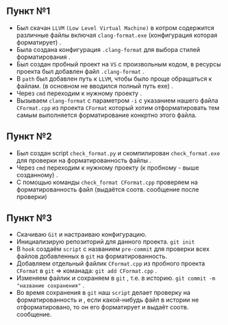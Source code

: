 ## Пункт №1

* Был скачан `LLVM` `(Low Level Virtual Machine)` в котром содержится различные файлы включая `clang-format.exe` (конфигурация которая форматирует) .
* Была создана конфигурация `.clang-format` для выбора стилей форматирования .
* Был создан пробный проект на `VS` с произвольным кодом, в ресурсы проекта был добавлен  файл `.clang-format` .
* В `path` был добавлен путь к `LLVM`, чтобы было проще обращаться к файлам. (в основном не вводился полный путь exe) .
* Через `cmd` переходим к нужному проекту .
* Вызываем `clang-format` с параметром `-i` с указанием нашего файла `CFormat.cpp` из проекта `CFormat` который хотим отформатировать тем самым выполняется форматирование конкртно этого файла.

## Пункт №2

* Был создан script `check_format.py` и скомпилирован `check_format.exe` для проверки на форматированность файлы .
* Через `cmd` переходим к нужному проекту (к пробному - выше созданному) .
* С помощью команды `check_format CFormat.cpp` проверяем на форматированность файл (выдаётся соотв. сообщение после проверки)

## Пункт №3

* Скачиваю `Git` и настраиваю конфигурацию.
* Инициализирую репозиторий для данного проекта. `git init`
* В `hook` создаём `script` с названием `pre-commit` для проверки всех файлов добавленных в `git` на форматированность.
* Добавляем отдельный файлик `CFormat.cpp` из пробного проекта `CFormat` в `git` => команада: `git add CFormat.cpp` .
* Изменяем файлик и сохраняем в `git` , т.е. в историю. `git commit -m "название сохранения"` .
* Во время сохранения в `git` наш `script` делает проверку на форматированность и , если какой-нибудь файл в истории не отформатировано, то он его форматирует и выдаёт соотв. сообщение.